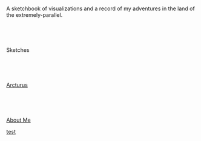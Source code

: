 &nbsp;


&nbsp;


A sketchbook of visualizations and a record of my adventures in the land of the extremely-parallel.


&nbsp;


&nbsp;


Sketches


&nbsp;


&nbsp;


[Arcturus](arcturus.md)


&nbsp;


&nbsp;


[About Me](whoami.md)

[test](/la_1/bundle/index.html)



